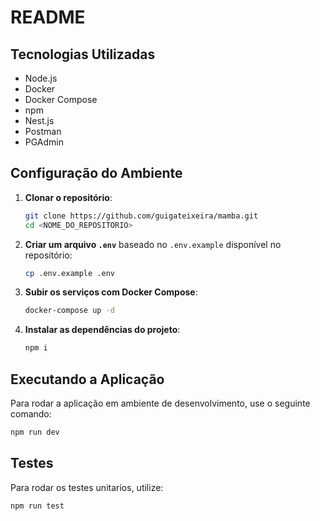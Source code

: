 # README

## Tecnologias Utilizadas

- Node.js
- Docker
- Docker Compose
- npm
- Nest.js
- Postman
- PGAdmin

## Configuração do Ambiente

1. **Clonar o repositório**:

   ```sh
   git clone https://github.com/guigateixeira/mamba.git
   cd <NOME_DO_REPOSITORIO>
   ```

2. **Criar um arquivo `.env`** baseado no `.env.example` disponível no repositório:

   ```sh
   cp .env.example .env
   ```

3. **Subir os serviços com Docker Compose**:

   ```sh
   docker-compose up -d
   ```

4. **Instalar as dependências do projeto**:
   ```sh
   npm i
   ```

## Executando a Aplicação

Para rodar a aplicação em ambiente de desenvolvimento, use o seguinte comando:

```sh
npm run dev
```

## Testes

Para rodar os testes unitarios, utilize:

```sh
npm run test
```
